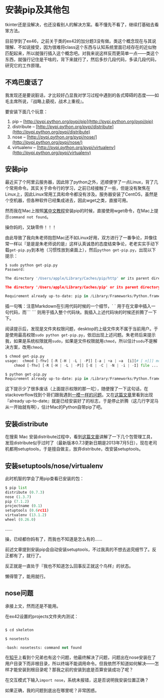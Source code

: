 # 安装pip及其他包

tkinter还是没解决，也还没看别人的解决方案。看不懂先不看了，继续打基础去看笨方法。

目前学到了ex46，之前关于类的ex42的加分题3没有做。类这个概念现在与其说理解、不如说接受，因为很难将class这个东西与认知系统里面已经存在的近似物匹配起来，所以就强行插入这个概念吧。对我来说这样反而更简单一点——类这个东西，就强行记住是干啥的，背下来就行了，然后多抄几段代码，多读几段代码，研究它的工作原理。

## 不鸡巴废话了

我发现还是要说脏话，才比较好凸显我对学习过程中遇到的各式障碍的态度——如毛主席所说，『战略上藐视，战术上重视』。

要安装下面几个玩意：

1. pip – [http://pypi.python.org/pypi/pip](http://pypi.python.org/pypi/pip)
2. distribute – [http://pypi.python.org/pypi/distribute](http://pypi.python.org/pypi/distribute)
3. nose – [http://pypi.python.org/pypi/nose/](http://pypi.python.org/pypi/nose/)
4. virtualenv – [http://pypi.python.org/pypi/virtualenv](http://pypi.python.org/pypi/virtualenv)



## 安装pip

最近买了个阿里云服务器，因此除了python之外，还顺便学了一点Linux，背了几个常用命令。其实关于命令行的学习，之前已经接触了一些，但是没有聚焦在Linux上，因此Linux常用工具和命令都没有涉及。服务器安装了CentOS，虽然是个空机器，但各种软件已经集成进去，因此wget之类，直接可用。

然而我在Mac上按照[某中文教程](http://blog.csdn.net/fancylovejava/article/details/39140373)安装pip的时候，直接使用wget命令，在Mac上提示`command not found`。

操你妈的，又缺零件！！！

由此导致了我向朱老师抱怨Mac还不如Linux好用，双方进行了一番争论，并像往常一样以『是是是朱老师说的是』这样认真诚恳的态度结束争论，老老实实手动下载`get-pip.py`到本地（习惯性放到桌面上），然后`python get-pip.py`，出现以下提示：

``` python
$ sudo python get-pip.py
Password:

The directory '/Users/apple/Library/Caches/pip/http' or its parent directory is not owned by the current user and the cache has been disabled. Please check the permissions and owner of that directory. If executing pip with sudo, you may want sudo's -H flag.

The directory '/Users/apple/Library/Caches/pip' or its parent directory is not owned by the current user and caching wheels has been disabled. check the permissions and owner of that directory. If executing pip with sudo, you may want sudo's -H flag.

Requirement already up-to-date: pip in /Library/Frameworks/Python.framework/Versions/2.7/lib/python2.7/site-packages/pip-7.1.2-py2.7.egg
```

插一句嘴：注意Markdown在引用代码时候的一个细节，\` \` 用于在文章中插入一句代码，而\```  \``` 则用于插入整个代码块。我插入上述代码块的时候还折腾了一下下。 

阅读提示后，发现是文件夹权限问题，desktop的上级文件夹不属于当前用户。于是使用最高权限`sudo python get-pip.py`，依旧出现上述问题。朱老师后来提示我，如果是系统权限就用`sudo`，如果是文件权限就用`chmod`，所以估计`sodu`不是解决方案，改用`chmod`。

``` python
$ chmod get-pip.py
usage:	chmod [-fhv] [-R [-H | -L | -P]] [-a | +a | =a  [i][# [ n]]] mode|entry file ...
	chmod [-fhv] [-R [-H | -L | -P]] [-E | -C | -N | -i | -I] file ...

$ python get-pip.py
Requirement already up-to-date: pip in /Library/Frameworks/Python.framework/Versions/2.7/lib/python2.7/site-packages/pip-7.1.2-py2.7.egg
```

这下提示少了很多废话（上面提示权限的那一坨），随便搜了一下这句话，在stackoverflow找到个哥们跟我遇到[一模一样的问题](http://stackoverflow.com/questions/22278138/where-is-pip-installed-to-when-using-get-pip-py)。又在[这篇文章](http://blog.sina.com.cn/s/blog_8808cae20102viej.html)里看到出现『already up-to-date』就是已经安装好了的标志，于是停止折腾（这几行字泥马从一开始就有啊），估计Mac的Python自带pip了吧。

## 安装distribute

在搜索 Mac 安装distribute过程中，看到[这篇文章](http://blog.csdn.net/ichuzhen/article/details/24640299)讲解了一下几个包管理工具，发现distribute似乎过时了（最新版本0.7.3更新日期是2013年7月5日），现在老司机都用setuptools，于是擅自做主，放弃distribute，改安装setuptools。

## 安装setuptools/nose/virtualenv

此时机智的学会了用pip查看已安装的包：

``` python
$ pip list
distribute (0.7.3)
nose (1.3.7)
pip (7.1.2)
projectname (0.1)
setuptools (0.6rc11)
virtualenv (13.1.2)
wheel (0.26.0)
```

……

操，已经都你妈有了，而我也不知道是怎么有的……

前述文章提到安装pip会自动安装setuptools，不过我真的不想去追究细节了。反正都有了，就行了。

反正就是一直处于『我也不知道怎么回事反正就这个鸟样』的状态。

懒得管了，能用就行。

## nose问题

承接上文，然而还是不能用。

在ex42设置的projects文件夹内测试：

``` python

$ cd skeleton

$ nosetests

-bash: nosetests: command not found
```

在[知乎](https://www.zhihu.com/question/20729193)上看到个兄弟也有这个问题，他最终解决了问题，问题出在nose安装在了用户目录下而非根目录，所以终端不能调用命令。但我依然不知道如何解决——怎样才能安装到根目录呢？那我之前的安装到底是否算安装成功了呢？

在交互模式下输入`import nose`，系统未报错，这是否说明我安装位置正确？

如果正确，我的问题到底出在哪里呢？非常困惑。

